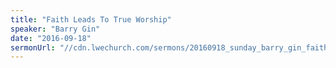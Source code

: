 ```yaml
---
title: "Faith Leads To True Worship"
speaker: "Barry Gin"
date: "2016-09-18"
sermonUrl: "//cdn.lwechurch.com/sermons/20160918_sunday_barry_gin_faith_leads_to_true_worship.mp3"
---
```

